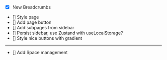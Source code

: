 - [x] New Breadcrumbs
- [] Style page
- [] Add page button
- [] Add subpages from sidebar
- [] Persist sidebar, use Zustand with useLocalStorage?
- [] Style nice buttons with gradient

---

- [] Add Space management
